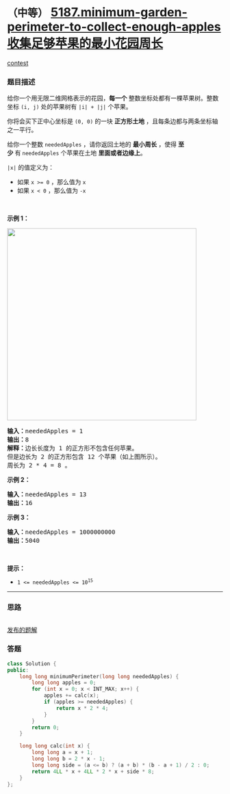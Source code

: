 # `（中等）` [5187.minimum-garden-perimeter-to-collect-enough-apples 收集足够苹果的最小花园周长](https://leetcode-cn.com/problems/minimum-garden-perimeter-to-collect-enough-apples/)

[contest](https://leetcode-cn.com/contest/weekly-contest-252/problems/minimum-garden-perimeter-to-collect-enough-apples/)

### 题目描述
<div class="notranslate"><p>给你一个用无限二维网格表示的花园，<strong>每一个</strong>&nbsp;整数坐标处都有一棵苹果树。整数坐标&nbsp;<code>(i, j)</code>&nbsp;处的苹果树有 <code>|i| + |j|</code>&nbsp;个苹果。</p>

<p>你将会买下正中心坐标是 <code>(0, 0)</code>&nbsp;的一块 <strong>正方形土地</strong>&nbsp;，且每条边都与两条坐标轴之一平行。</p>

<p>给你一个整数&nbsp;<code>neededApples</code>&nbsp;，请你返回土地的&nbsp;<strong>最小周长</strong>&nbsp;，使得&nbsp;<strong>至少</strong>&nbsp;有<strong>&nbsp;</strong><code>neededApples</code>&nbsp;个苹果在土地&nbsp;<strong>里面或者边缘上</strong>。</p>

<p><code>|x|</code>&nbsp;的值定义为：</p>

<ul>
	<li>如果&nbsp;<code>x &gt;= 0</code>&nbsp;，那么值为&nbsp;<code>x</code></li>
	<li>如果&nbsp;<code>x &lt;&nbsp;0</code>&nbsp;，那么值为&nbsp;<code>-x</code></li>
</ul>

<p>&nbsp;</p>

<p><strong>示例 1：</strong></p>
<img style="width: 442px; height: 449px;" src="https://pic.leetcode-cn.com/1627790803-qcBKFw-image.png" alt="">
<pre><b>输入：</b>neededApples = 1
<b>输出：</b>8
<b>解释：</b>边长长度为 1 的正方形不包含任何苹果。
但是边长为 2 的正方形包含 12 个苹果（如上图所示）。
周长为 2 * 4 = 8 。
</pre>

<p><strong>示例 2：</strong></p>

<pre><b>输入：</b>neededApples = 13
<b>输出：</b>16
</pre>

<p><strong>示例 3：</strong></p>

<pre><b>输入：</b>neededApples = 1000000000
<b>输出：</b>5040
</pre>

<p>&nbsp;</p>

<p><strong>提示：</strong></p>

<ul>
	<li><code>1 &lt;= neededApples &lt;= 10<sup>15</sup></code></li>
</ul>
</div>

---
### 思路
```
```

[发布的题解](https://leetcode-cn.com/problems/minimum-garden-perimeter-to-collect-enough-apples/solution/minimum-garden-perimeter-to-collect-enou-i8ax/)

### 答题
``` C++
class Solution {
public:
    long long minimumPerimeter(long long neededApples) {
        long long apples = 0;
        for (int x = 0; x < INT_MAX; x++) {
            apples += calc(x);
            if (apples >= neededApples) {
                return x * 2 * 4;
            }
        }
        return 0;
    }

    long long calc(int x) {
        long long a = x + 1;
        long long b = 2 * x - 1;
        long long side = (a <= b) ? (a + b) * (b - a + 1) / 2 : 0;
        return 4LL * x + 4LL * 2 * x + side * 8;
    }
};
```




